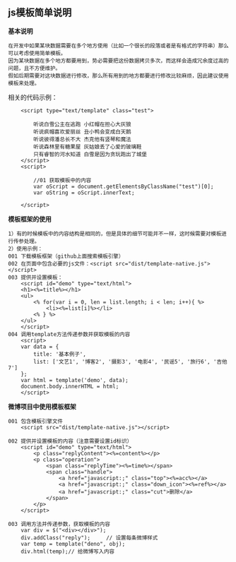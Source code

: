 ## js模板简单说明

**基本说明**

    在开发中如果某块数据需要在多个地方使用（比如一个很长的段落或者是有格式的字符串）那么可以考虑使用简单模板。
    因为某块数据在多个地方都要用到，势必需要把这份数据拷贝多次，而这样会造成冗余度过高的问题，且不方便维护。
    假如后期需要对这块数据进行修改，那么所有用到的地方都要进行修改比较麻烦，因此建议使用模板来处理。


相关的代码示例：

```
    <script type="text/template" class="test">

        听说白雪公主在逃跑 小红帽在担心大灰狼
        听说疯帽喜欢爱丽丝 丑小鸭会变成白天鹅
        听说彼得潘总长不大 杰克他有竖琴和魔法
        听说森林里有糖果屋 灰姑娘丢了心爱的玻璃鞋
        只有睿智的河水知道 白雪是因为贪玩跑出了城堡
    </script>
    <script>

        //01 获取模板中的内容
        var oScript = document.getElementsByClassName("test")[0];
        var oString = oScript.innerText;

    </script>
```

**模板框架的使用**

    1）有的时候模板中的内容结构是相同的，但是具体的细节可能并不一样，这时候需要对模板进行传参处理。
    2）使用示例：
    001 下载模板框架（github上面搜索模板引擎）
    002 在页面中包含必要的js文件：<script src="dist/template-native.js"></script>
    003 提供并设置模板：
        <script id="demo" type="text/html">
        <h1><%=title%></h1>
        <ul>
            <% for(var i = 0, len = list.length; i < len; i++){ %>
                <li><%=list[i]%></li>
            <% } %>
        </ul>
        </script>
    004 调用template方法传递参数并获取模板的内容
        <script>
        var data = {
            title: '基本例子',
            list: ['文艺1', '博客2', '摄影3', '电影4', '民谣5', '旅行6', '吉他7']
        };
        var html = template('demo', data);
        document.body.innerHTML = html;
        </script>

**微博项目中使用模板框架**

    001 包含模板引擎文件
        <script src="dist/template-native.js"></script>

    002 提供并设置模板的内容（注意需要设置id标识）
        <script id="demo" type="text/html">
            <p class="replyContent"><%=content%></p>
            <p class="operation">
                <span class="replyTime"><%=time%></span>
                <span class="handle">
                    <a href="javascript:;" class="top"><%=acc%></a>
                    <a href="javascript:;" class="down_icon"><%=ref%></a>
                    <a href="javascript:;" class="cut">删除</a>
                </span>
            </p>
        </script>

    003 调用方法并传递参数，获取模板的内容
        var div = $("<div></div>");
        div.addClass("reply");     // 设置每条微博样式
        var temp = template("deno", obj);
        div.html(temp);// 给微博写入内容
